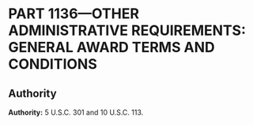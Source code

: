 # PART 1136—OTHER ADMINISTRATIVE REQUIREMENTS: GENERAL AWARD TERMS AND CONDITIONS


## Authority

**Authority:** 5 U.S.C. 301 and 10 U.S.C. 113.




